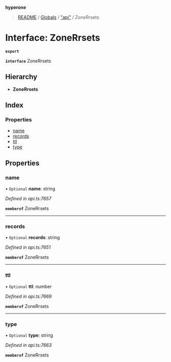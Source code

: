 **hyperone**

> [README](../README.md) / [Globals](../globals.md) / ["api"](../modules/_api_.md) / ZoneRrsets

# Interface: ZoneRrsets

**`export`** 

**`interface`** ZoneRrsets

## Hierarchy

* **ZoneRrsets**

## Index

### Properties

* [name](_api_.zonerrsets.md#name)
* [records](_api_.zonerrsets.md#records)
* [ttl](_api_.zonerrsets.md#ttl)
* [type](_api_.zonerrsets.md#type)

## Properties

### name

• `Optional` **name**: string

*Defined in api.ts:7657*

**`memberof`** ZoneRrsets

___

### records

• `Optional` **records**: string

*Defined in api.ts:7651*

**`memberof`** ZoneRrsets

___

### ttl

• `Optional` **ttl**: number

*Defined in api.ts:7669*

**`memberof`** ZoneRrsets

___

### type

• `Optional` **type**: string

*Defined in api.ts:7663*

**`memberof`** ZoneRrsets
